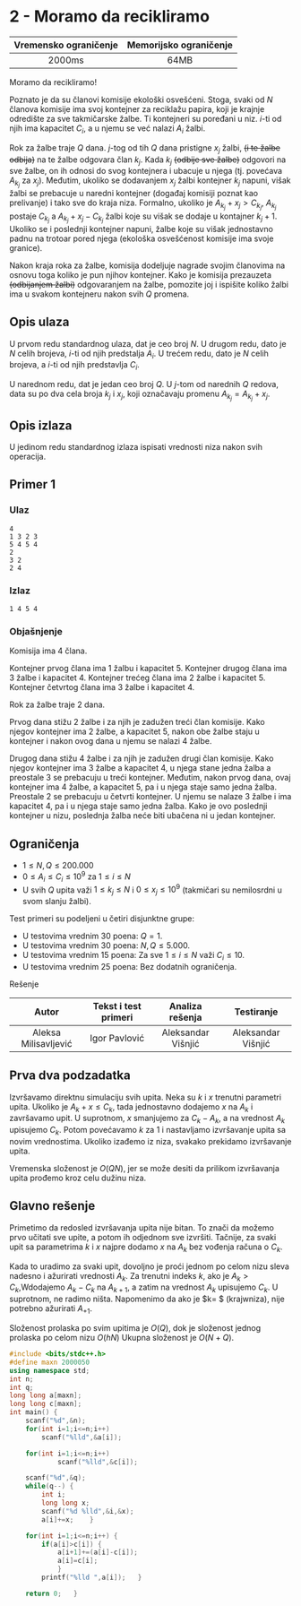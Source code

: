 # 2 - Moramo da recikliramo


| Vremensko ograničenje | Memorijsko ograničenje |
|:-:|:-:|
| 2000ms | 64MB |
	
Moramo da recikliramo!
	
Poznato je da su članovi komisije ekološki osvešćeni. Stoga, svaki od $N$ članova komisije ima svoj kontejner za reciklažu papira, koji je krajnje odredište za sve takmičarske žalbe. Ti kontejneri su poređani u niz. $i$-ti od njih ima kapacitet $C_i$, a u njemu se već nalazi $A_i$ žalbi. 
	
Rok za žalbe traje $Q$ dana. $j$-tog od tih $Q$ dana pristigne $x_j$ žalbi, <s>(i te žalbe odbija)</s> na te žalbe odgovara član $k_j$. Kada $k_j$ <s>(odbije sve žalbe)</s> odgovori na sve žalbe, on ih odnosi do svog kontejnera i ubacuje u njega (tj. povećava $A_{k_j}$ za $x_j$). Međutim, ukoliko se dodavanjem $x_j$ žalbi kontejner $k_j$ napuni, višak žalbi se prebacuje u naredni kontejner (događaj komisiji poznat kao prelivanje) i tako sve do kraja niza. Formalno, ukoliko je $A_{k_j} + x_j > C_{k_j}$, $A_{k_j}$ postaje $C_{k_j}$ a $A_{k_j} + x_j - C_{k_j}$ žalbi koje su višak se dodaje u kontajner $k_j + 1$. Ukoliko se i poslednji kontejner napuni, žalbe koje su višak jednostavno padnu na trotoar pored njega (ekološka osvešćenost komisije ima svoje granice).
	
	
Nakon kraja roka za žalbe, komisija dodeljuje nagrade svojim članovima na osnovu toga koliko je pun njihov kontejner. Kako je komisija prezauzeta <s>(odbijanjem žalbi)</s> odgovaranjem na žalbe, pomozite joj i ispišite koliko žalbi ima u svakom kontejneru nakon svih $Q$ promena.
	
## Opis ulaza
U prvom redu standardnog ulaza, dat je ceo broj $N$. U drugom redu, dato je $N$ celih brojeva, $i$-ti od njih predstalja $A_i$. U trećem redu, dato je $N$ celih brojeva, a $i$-ti od njih predstavlja $C_i$. 
	
U narednom redu, dat je jedan ceo broj $Q$. U $j$-tom od narednih $Q$ redova, data su po dva cela broja $k_j$ i $x_j$, koji označavaju promenu $A_{k_j} = A_{k_j} + x_j$.
	
## Opis izlaza
U jedinom redu standardnog izlaza ispisati vrednosti niza nakon svih operacija.
	
## Primer 1
	
### Ulaz
	
```
4
1 3 2 3
5 4 5 4
2
3 2
2 4
```
	
### Izlaz
	
```
1 4 5 4
```
### Objašnjenje
Komisija ima $4$ člana. 
	
Kontejner prvog člana ima $1$ žalbu i kapacitet $5$.
Kontejner drugog člana ima $3$ žalbe i kapacitet $4$.
Kontejner trećeg člana ima $2$ žalbe i kapacitet $5$.
Kontejner četvrtog člana ima $3$ žalbe i kapacitet $4$.
	
Rok za žalbe traje $2$ dana.
	
Prvog dana stižu $2$ žalbe i za njih je zadužen treći član komisije. Kako njegov kontejner ima $2$ žalbe, a kapacitet $5$, nakon obe žalbe staju u kontejner i nakon ovog dana u njemu se nalazi $4$ žalbe.
	
	
	
Drugog dana stižu $4$ žalbe i za njih je zadužen drugi član komisije. Kako njegov kontejner ima $3$ žalbe a kapacitet $4$, u njega stane jedna žalba a preostale $3$ se prebacuju u treći kontejner. Međutim, nakon prvog dana, ovaj kontejner ima $4$ žalbe, a kapacitet $5$, pa i u njega staje samo jedna žalba. Preostale $2$ se prebacuju u četvrti kontejner. U njemu se nalaze $3$ žalbe i ima kapacitet $4$, pa i u njega staje samo jedna žalba. Kako je ovo poslednji kontejner u nizu, poslednja žalba neće biti ubačena ni u jedan kontejner.
	
	
	
## Ograničenja
* $1 \leq N, Q \leq 200.000$
* $0 \leq A_i \leq C_i \leq 10^9$ za $1 \leq i \leq N$
* U svih $Q$ upita važi $1 \leq k_j \leq N$ i $0 \leq x_j \leq 10^9$ (takmičari su nemilosrdni u svom slanju žalbi).
	
Test primeri su podeljeni u četiri disjunktne grupe:
	
* U testovima vrednim 30 poena: $Q = 1$.
* U testovima vrednim 30 poena: $N, Q \leq 5.000$.
* U testovima vrednim 15 poena: Za sve $1 \leq i \leq N$ važi $C_i \leq 10$.
* U testovima vrednim 25 poena: Bez dodatnih ograničenja.
	
Rešenje
	
| Autor | Tekst i test primeri | Analiza rеšenja | Testiranje |
|:-:|:-:|:-:|:-:|
| Aleksa Milisavljević | Igor Pavlović | Aleksandar Višnjić | Aleksandar Višnjić |
	
## Prva dva podzadatka
Izvršavamo direktnu simulaciju svih upita. Neka su $k$ i $x$ trenutni parametri upita. Ukoliko je $A_k + x \leq C_k$, tada jednostavno dodajemo $x$ na $A_k$ i završavamo upit. U suprotnom, $x$ smanjujemo za $C_k-A_k$, a na vrednost $A_k$ upisujemo $C_k$. Potom povećavamo $k$ za $1$ i nastavljamo izvršavanje upita sa novim vrednostima. Ukoliko izađemo iz niza, svakako prekidamo izvršavanje upita.
	
Vremenska složenost je $O(QN)$, jer se može desiti da prilikom izvršavanja upita prođemo kroz celu dužinu niza.
	
	
## Glavno rešenje
Primetimo da redosled izvršavanja upita nije bitan. To znači da možemo prvo učitati sve upite, a potom ih odjednom sve izvršiti. Tačnije, za svaki upit sa parametrima $k$ i $x$ najpre dodamo $x$ na $A_k$ bez vođenja računa o $C_k$. 
	
Kada to uradimo za svaki upit, dovoljno je proći jednom po celom nizu sleva nadesno i ažurirati vrednosti $A_k$. Za trenutni indeks $k$, ako je $A_k> C_k$,Wdodajemo $A_k-C_k$ na $A_{k+1}$, a zatim na vrednost $A_k$ upisujemo $C_k$. U suprotnom, ne radimo ništa. Napomenimo da ako je $k= $ (krajwniza), nije potrebno ažurirati $A_{+1}$.
	
Složenost prolaska po svim upitima je $O(Q)$, dok je složenost jednog prolaska po celom nizu $O(hN)$ Ukupna složenost je $O(N+Q).$
	
``` cpp title="02_moramo_da_recikliramo.cpp" linenums="1"
#include <bits/stdc++.h>
#define maxn 2000050
using namespace std;
int n;
int q;
long long a[maxn];
long long c[maxn];
int main() {
	scanf("%d",&n);
	for(int i=1;i<=n;i++)
	    scanf("%lld",&a[i]);

	for(int i=1;i<=n;i++)
	        scanf("%lld",&c[i]);

	scanf("%d",&q);
	while(q--) {
	    int i;
	    long long x;
	    scanf("%d %lld",&i,&x);
	    a[i]+=x;	}

	for(int i=1;i<=n;i++) {
	    if(a[i]>c[i]) {
	        a[i+1]+=(a[i]-c[i]);
	        a[i]=c[i];
	        }
	    printf("%lld ",a[i]);	}

	return 0;	}

```
